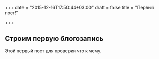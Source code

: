 +++
date = "2015-12-16T17:50:44+03:00"
draft = false
title = "Первый пост!"

+++

## Строим первую блогозапись

Этой первый пост для проверки что к чему.
